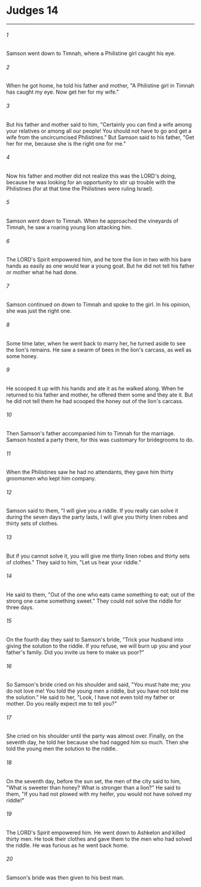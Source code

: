 # Judges 14
***



###### 1 
Samson went down to Timnah, where a Philistine girl caught his eye. 

###### 2 
When he got home, he told his father and mother, "A Philistine girl in Timnah has caught my eye. Now get her for my wife." 

###### 3 
But his father and mother said to him, "Certainly you can find a wife among your relatives or among all our people! You should not have to go and get a wife from the uncircumcised Philistines." But Samson said to his father, "Get her for me, because she is the right one for me." 

###### 4 
Now his father and mother did not realize this was the LORD's doing, because he was looking for an opportunity to stir up trouble with the Philistines (for at that time the Philistines were ruling Israel). 

###### 5 
Samson went down to Timnah. When he approached the vineyards of Timnah, he saw a roaring young lion attacking him. 

###### 6 
The LORD's Spirit empowered him, and he tore the lion in two with his bare hands as easily as one would tear a young goat. But he did not tell his father or mother what he had done. 

###### 7 
Samson continued on down to Timnah and spoke to the girl. In his opinion, she was just the right one. 

###### 8 
Some time later, when he went back to marry her, he turned aside to see the lion's remains. He saw a swarm of bees in the lion's carcass, as well as some honey. 

###### 9 
He scooped it up with his hands and ate it as he walked along. When he returned to his father and mother, he offered them some and they ate it. But he did not tell them he had scooped the honey out of the lion's carcass. 

###### 10 
Then Samson's father accompanied him to Timnah for the marriage. Samson hosted a party there, for this was customary for bridegrooms to do. 

###### 11 
When the Philistines saw he had no attendants, they gave him thirty groomsmen who kept him company. 

###### 12 
Samson said to them, "I will give you a riddle. If you really can solve it during the seven days the party lasts, I will give you thirty linen robes and thirty sets of clothes. 

###### 13 
But if you cannot solve it, you will give me thirty linen robes and thirty sets of clothes." They said to him, "Let us hear your riddle." 

###### 14 
He said to them, "Out of the one who eats came something to eat; out of the strong one came something sweet." They could not solve the riddle for three days. 

###### 15 
On the fourth day they said to Samson's bride, "Trick your husband into giving the solution to the riddle. If you refuse, we will burn up you and your father's family. Did you invite us here to make us poor?" 

###### 16 
So Samson's bride cried on his shoulder and said, "You must hate me; you do not love me! You told the young men a riddle, but you have not told me the solution." He said to her, "Look, I have not even told my father or mother. Do you really expect me to tell you?" 

###### 17 
She cried on his shoulder until the party was almost over. Finally, on the seventh day, he told her because she had nagged him so much. Then she told the young men the solution to the riddle. 

###### 18 
On the seventh day, before the sun set, the men of the city said to him, "What is sweeter than honey? What is stronger than a lion?" He said to them, "If you had not plowed with my heifer, you would not have solved my riddle!" 

###### 19 
The LORD's Spirit empowered him. He went down to Ashkelon and killed thirty men. He took their clothes and gave them to the men who had solved the riddle. He was furious as he went back home. 

###### 20 
Samson's bride was then given to his best man.
